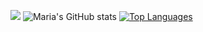 ![](https://komarev.com/ghpvc/?username=e4fgg&color=ff69b4)
![Maria's GitHub stats](https://github-readme-stats.vercel.app/api?username=e4fgg&show_icons=true&theme=dracula)
[![Top Languages](https://github-readme-stats.vercel.app/api/top-langs/?username=e4fgg&layout=donut)](https://github.com/anuraghazra/github-readme-stats)
